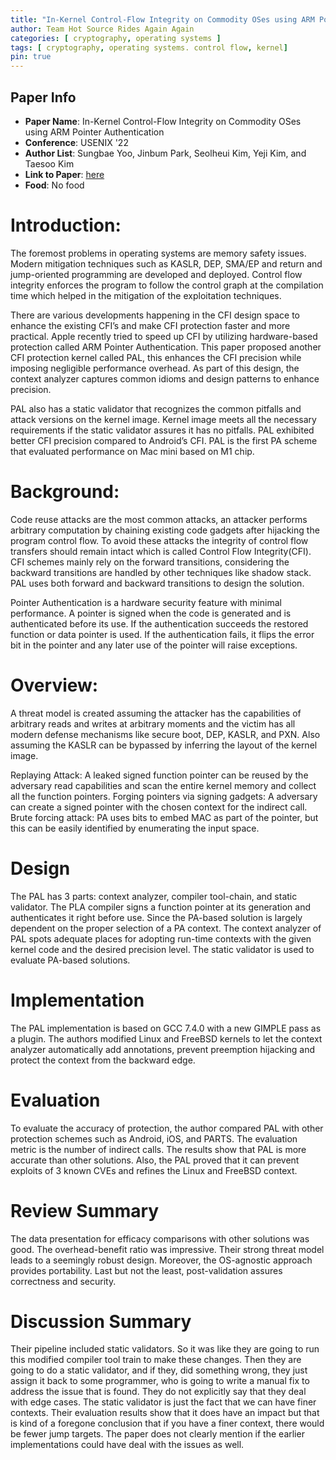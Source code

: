 ```yaml
---
title: "In-Kernel Control-Flow Integrity on Commodity OSes using ARM Pointer Authentication"
author: Team Hot Source Rides Again Again
categories: [ cryptography, operating systems ]
tags: [ cryptography, operating systems. control flow, kernel]
pin: true
---
```



## Paper Info
- **Paper Name**: In-Kernel Control-Flow Integrity on Commodity OSes using ARM Pointer Authentication
- **Conference**: USENIX '22
- **Author List**: Sungbae Yoo, Jinbum Park, Seolheui Kim, Yeji Kim, and Taesoo Kim
- **Link to Paper**: [here](https://www.usenix.org/system/files/sec22-yoo.pdf)
- **Food**: No food

# Introduction:
The foremost problems in operating systems are memory safety issues. Modern mitigation techniques such as KASLR, DEP, SMA/EP and return and jump-oriented programming are developed and deployed. Control flow integrity enforces the program to follow the control graph at the compilation time which helped in the mitigation of the exploitation techniques.

There are various developments happening in the CFI design space to enhance the existing CFI’s and make CFI protection faster and more practical. Apple recently tried to speed up CFI by utilizing hardware-based protection called ARM Pointer Authentication. This paper proposed another CFI protection kernel called PAL, this enhances the CFI precision while imposing negligible performance overhead. As part of this design, the context analyzer captures common idioms and design patterns to enhance precision.

PAL also has a static validator that recognizes the common pitfalls and attack versions on the kernel image. Kernel image meets all the necessary requirements if the static validator assures it has no pitfalls. PAL exhibited better CFI precision compared to Android’s CFI. PAL is the first PA scheme that evaluated performance on Mac mini based on M1 chip.

# Background:
Code reuse attacks are the most common attacks, an attacker performs arbitrary computation by chaining existing code gadgets after hijacking the program control flow. To avoid these attacks the integrity of control flow transfers should remain intact which is called Control Flow Integrity(CFI). CFI schemes mainly rely on the forward transitions, considering the backward transitions are handled by other techniques like shadow stack. PAL uses both forward and backward transitions to design the solution.

Pointer Authentication is a hardware security feature with minimal performance. A pointer is signed when the code is generated and is authenticated before its use. If the authentication succeeds the restored function or data pointer is used. If the authentication fails, it flips the error bit in the pointer and any later use of the pointer will raise exceptions.

# Overview:
A threat model is created assuming the attacker has the capabilities of arbitrary reads and writes at arbitrary moments and the victim has all modern defense mechanisms like secure boot, DEP, KASLR, and PXN. Also assuming the KASLR can be bypassed by inferring the layout of the kernel image.


Replaying Attack: A leaked signed function pointer can be reused by the adversary read capabilities and scan the entire kernel memory and collect all the function pointers. Forging pointers via signing gadgets: A adversary can create a signed pointer with the chosen context for the indirect call. Brute forcing attack: PA uses bits to embed MAC as part of the pointer, but this can be easily identified by enumerating the input space.

# Design
The PAL has 3 parts: context analyzer, compiler tool-chain, and static validator.
The PLA compiler signs a function pointer at its generation and authenticates it right before use. Since the PA-based solution is largely dependent on the proper selection of a PA context. The context analyzer of PAL spots adequate places for adopting run-time contexts with the given kernel code and the desired precision level. The static validator is used to evaluate PA-based solutions.

# Implementation
The PAL implementation is based on GCC 7.4.0 with a new GIMPLE pass as a plugin. The authors modified Linux and FreeBSD kernels to let the context analyzer automatically add annotations, prevent preemption hijacking and protect the context from the backward edge.

# Evaluation
To evaluate the accuracy of protection, the author compared PAL with other protection schemes such as Android, iOS, and PARTS. The evaluation metric is the number of indirect calls. The results show that PAL is more accurate than other solutions.
Also, the PAL proved that it can prevent exploits of 3 known CVEs and refines the Linux and FreeBSD context.

# Review Summary
The data presentation for efficacy comparisons with other solutions was good. The overhead-benefit ratio was impressive. Their strong threat model leads to a seemingly robust design. Moreover, the OS-agnostic approach provides portability. Last but not the least, post-validation assures correctness and security.


# Discussion Summary
Their pipeline included static validators. So it was like they are going to run this modified compiler tool train to make these changes. Then they are going to do a static validator, and if they, did something wrong, they just assign it back to some programmer, who is going to write a manual fix to address the issue that is found. They do not explicitly say that they deal with edge cases. The static validator is just the fact that we can have finer contexts. Their evaluation results show that it does have an impact but that is kind of a foregone conclusion that if you have a finer context, there would be fewer jump targets. The paper does not clearly mention if the earlier implementations could have deal with the issues as well.
